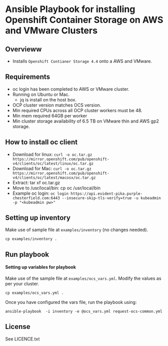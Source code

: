 # Ansible Playbook for installing Openshift Container Storage on AWS and VMware Clusters

## Overvieww

- Installs `Openshift Contianer Storage 4.4` onto a AWS and VMware.

## Requirements

  - oc login has been completed to AWS or VMware cluster.
  - Running on Ubuntu or Mac.
    - jq is install on the host box.
  - OCP cluster version matches OCS version.
  - Min required CPUs across all OCP cluster workers must be 48.
  - Min mem required 64GB per worker
  - Min cluster storage availability of 6.5 TB on VMware thin and AWS gp2 storage.

## How to install oc client

  - Download for linux: `curl -o oc.tar.gz https://mirror.openshift.com/pub/openshift-v4/clients/oc/latest/linux/oc.tar.gz`
  - Download for Mac: `curl -o oc.tar.gz https://mirror.openshift.com/pub/openshift-v4/clients/oc/latest/macosx/oc.tar.gz`
  - Extract: tar xf oc.tar.gz
  - Move to /usr/local/bin: cp oc /usr/local/bin
  - Example oc login: `oc login https://api.evident-pika.purple-chesterfield.com:6443 --insecure-skip-tls-verify=true -u kubeadmin -p "<kubeadmin pw>"`


## Setting up inventory

Make use of sample file at `examples/inventory` (no changes needed).

```
cp examples/inventory .
```

## Run playbook

#### Setting up variables for playbook

Make use of the sample file at `examples/ocs_vars.yml`. Modify the values as per your cluster.

```
cp examples/ocs_vars.yml .
```

Once you have configured the vars file, run the playbook using:

```
ansible-playbook  -i inventory -e @ocs_vars.yml request-ocs-common.yml
```

License
-------

See LICENCE.txt

